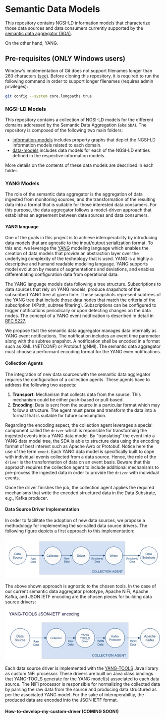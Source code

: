 # Semantic Data Models

This repository contains NGSI-LD information models that characterize those data sources and data consumers currently supported by the [semantic data aggregator (SDA)](https://github.com/giros-dit/semantic-data-aggregator).

On the other hand, YANG.

## Pre-requisites (ONLY Windows users)

Window's implementation of Git does not support filenames longer than 260 characters ([see](https://stackoverflow.com/questions/22575662/filename-too-long-in-git-for-windows)). Before cloning this repository, it is required to run the following command in order to support longer filenames (requires admin privileges):
```bash
git config --system core.longpaths true
```

### NGSI-LD Models

This repository contains a collection of NGSI-LD models for the different domains addressed by the Semantic Data Aggregation (aka `SDA`). The repository is composed of the following two main folders:

- [information-models](ngsi-ld/information-models) includes property graphs that depict the NGSI-LD information models related to each domain.
- [data-models](ngsi-ld/data-models) includes data models for each of the NGSI-LD entities defined in the respective information models.

More details on the contents of these data models are described in each folder.

### YANG Models

The role of the semantic data aggregator is the aggregation of data ingested from monitoring sources, and the transformation of the resulting data into a format that is suitable for those interested data consumers. For this purpose, the data aggregator follows a model-driven approach that establishes an agreement between data sources and data consumers.

#### YANG language

One of the goals in this project is to achieve interoperability by introducing data models that are agnostic to the input/output serialization format. To this end, we leverage the [YANG](https://tools.ietf.org/html/rfc7950) modeling language which enables the creation of data models that provide an abstraction layer over the underlying complexity of the technology that is used. YANG is a highly a descriptive and humand readable modeling language. YANG supports model evolution by means of augmentations and deviations, and enables differentiating configuration data from operational data.

The YANG language models data following a tree structure. Subscriptions to data sources that rely on YANG models, produce snapshots of the subscribed YANG tree at given time. These snapshots represent subtrees of the YANG tree that include those data nodes that match the criteria of the subscription (XPath, subtree filtering). Subscriptions can be configured to trigger notifications periodically or upon detecting changes on the data nodes. The concept of a YANG event notification is described in detail in [RFC 5227](https://tools.ietf.org/html/rfc5277).

We propose that the semantic data aggregator manages data internally as YANG event notifications. The notification includes an event time paremeter along with the subtree snapshot. A notification shall be encoded in a format such as XML (NETCONF) or Protobuf (gNMI). The semantic data aggregator must choose a performant encoding format for the YANG even notifications.

#### Collection Agents

The integration of new data sources with the semantic data aggregator requires the configuration of a collection agents. These agents have to address the following two aspects:

1. **Transport**: Mechanism that collects data from the source. This mechanism could be either push-based or pull-based.
2. **Encoding**: Data is sent from the source in a particular format which may follow a structure. The agent must parse and transform the data into a format that is suitable for future consumption.

Regarding the encoding aspect, the collection agent leverages a special component called the `driver` which is reponsible for transforming the ingested events into a YANG data model. By "translating" the event into a YANG data model tree, the SDA is able to structure data using the encoding format of best interest such as Apache Avro or Protobuf. Notice here the use of the term `event`. Each YANG data model is specifically built to cope with individual events collected from a data source. Hence, the role of the `driver` is the transformation of data on an event basis. Beware that this approach requires the collection agent to include additional mechanisms to pre-process the ingested data in order to provide the `driver` with individual events.

Once the driver finishes the job, the collection agent applies the required mechanisms that write the encoded structured data in the Data Substrate, e.g., Kafka producer.

#### Data Source Driver Implementation

In order to facilitate the adoption of new data sources, we propose a methodology for implementing the so-called data source drivers. The following figure depicts a first approach to this implementation:

![data-source-driver](docs/miscellaneous/miscellaneous-data-source-driver.png)

The above shown approach is agnostic to the chosen tools. In the case of our current semantic data aggregator prototype, Apache NiFi, Apache Kafka, and JSON IETF encoding are the chosen pieces for building data source drivers:

![data-source-driver-nifi](docs/miscellaneous/miscellaneous-data-source-driver-nifi-java.png)

Each data source driver is implemented with the [YANG-TOOLS](https://docs.opendaylight.org/en/stable-aluminium/developer-guide/yang-tools.html) Java library as custom NiFi processor. These drivers are built on Java class bindings that YANG-TOOLS generate for the YANG model(s) associated to each data source. The NiFi processor is responsible for normalizing the collected data by parsing the raw data from the source and producing data structured as per the associated YANG model. For the sake of interoperabiltiy, the produced data are encoded into the JSON IETF format.

#### How-to-develop-my-custom-driver (COMING SOON!)
